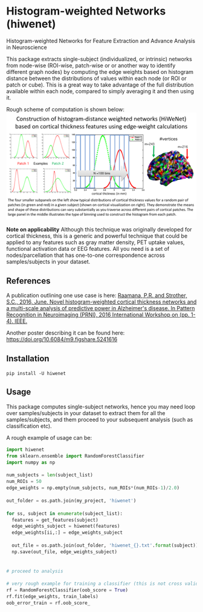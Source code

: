 # Histogram-weighted Networks (hiwenet)

Histogram-weighted Networks for Feature Extraction and Advance Analysis in Neuroscience

This package extracts single-subject (individualized, or intrinsic) networks from node-wise (ROI-wise, patch-wise or or another way to identify different graph nodes) by computing the edge weights based on histogram distance between the distributions of values within each node (or ROI or patch or cube). This is a great way to take advantage of the full distribution available within each node, compared to simply averaging it and then using it. 

Rough scheme of computation is shown below:
![illustration](docs/illustration.png)

**Note on applicability** 
Although this technique was originally developed for cortical thickness, this is a generic and powerful technique that could be applied to any features such as gray matter density, PET uptake values, functional activation data or EEG features. All you need is a set of nodes/parcellation that has one-to-one correspondence across samples/subjects in your dataset.

## References
A publication outlining one use case is here:
[Raamana, P.R. and Strother, S.C., 2016, June. Novel histogram-weighted cortical thickness networks and a multi-scale analysis of predictive power in Alzheimer's disease. In Pattern Recognition in Neuroimaging (PRNI), 2016 International Workshop on (pp. 1-4). IEEE.](http://ieeexplore.ieee.org/abstract/document/7552334/)

Another poster describing it can be found here: https://doi.org/10.6084/m9.figshare.5241616

## Installation

`pip install -U hiwenet`

## Usage

This package computes single-subject networks, hence you may need loop over samples/subjects in your dataset to extract them for all the samples/subjects, and them proceed to your subsequent analysis (such as classification etc).

A rough example of usage can be:

```python
import hiwenet
from sklearn.ensemble import RandomForestClassifier
import numpy as np

num_subjects = len(subject_list)
num_ROIs = 50
edge_weights = np.empty(num_subjects, num_ROIs*(num_ROIs-1)/2.0)

out_folder = os.path.join(my_project, 'hiwenet')

for ss, subject in enumerate(subject_list):
  features = get_features(subject)
  edge_weights_subject = hiwenet(features)
  edge_weights[ii,:] = edge_weights_subject
  
  out_file = os.path.join(out_folder, 'hiwenet_{}.txt'.format(subject))
  np.save(out_file, edge_weights_subject)
  
  
# proceed to analysis

# very rough example for training a classifier (this is not cross validation)
rf = RandomForestClassifier(oob_score = True)
rf.fit(edge_weights, train_labels)
oob_error_train = rf.oob_score_


```
